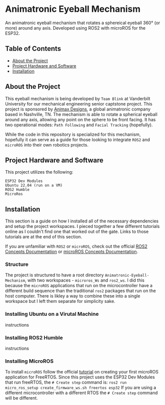 # Animatronic Eyeball Mechanism
An animatronic eyeball mechanism that rotates a sphereical eyeball 360° (or more) around any axis. Developed using ROS2 with microROS for the ESP32.

## Table of Contents

<!--ts-->
   * [About the Project](##About)
   * [Project Hardware and Software](##Hardware)
   * [Installation](#Installation)
<!--te-->

## About the Project
This eyeball mechanism is being developed by `Team Blink` at Vanderbilt University for our mechanical engineering senior captstone project. This project is sponsored by [Animax Designs](https://www.animaxdesigns.com/), a global animatronic company based in Nashville, TN. The mechanism is able to rotate a spherical eyeball around any axis, allowing any point on the sphere to be front facing. It has two operational modes: `Path Following` and `Facial Tracking` (hopefully).

While the code in this repository is specialized for this mechanism, hopefully it can serve as a guide for those looking to integrate `ROS2` and `microROS` into their own robotics projects.

## Project Hardware and Software
This project utilizes the following:
```
ESP32 Dev Modules
Ubuntu 22.04 (run on a VM)
ROS2 Humble
MicroRos
```

## Installation
This section is a guide on how I installed all of the necessary dependencies and setup the project workspaces. I pieced together a few different tutorials online as I couldn't find one that worked out of the gate. Links to those tutorials are at the end of this section. 

If you are unfamiliar with `ROS2` or `microROS`, check out the official [ROS2 Concepts Documentation](https://docs.ros.org/en/humble/Concepts.html) or [microROS Concepts Documentation](https://micro.ros.org/docs/concepts/client_library/introduction/).

### Structure
The project is structured to have a root directory `Animatronic-Eyeball-Mechanism`, with two workspaces - `microros_Ws` and `ros2_ws`. I did this because the `microROS` applications that run on the microcontroller have a different build sequence than the traditional `ros2` packages that run on the host computer. There is likley a way to combine these into a single workspace but I left them separate for simplicity sake. 

### Installing Ubuntu on a Virutal Machine
instructions

### Installing ROS2 Humble
instructions

### Installing MicroROS
To install `microROS` follow the official [tutorial](https://micro.ros.org/docs/tutorials/core/first_application_rtos/freertos/) on creating your first microROS application for FreeRTOS. Since this project uses the ESP32 Dev Modules that run freeRTOS, the `# Create step` command is:
`ros2 run micro_ros_setup create_firmware_ws.sh freertos esp32`
If you are using a different microcontroller with a different RTOS the `# Create step` command will be different.

